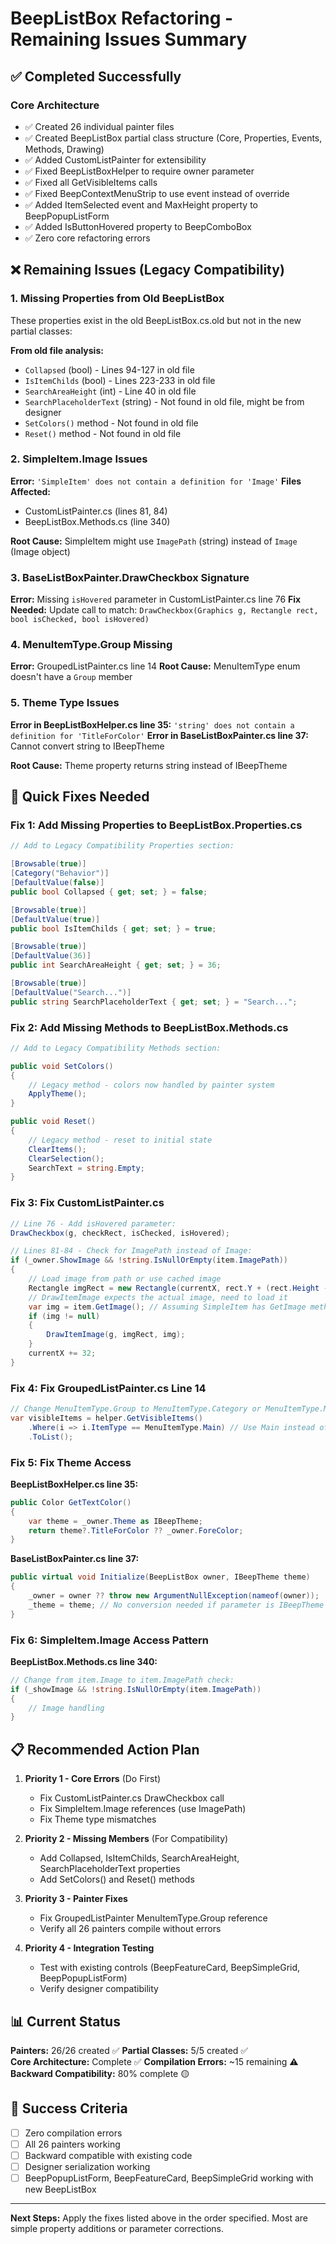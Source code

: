 # BeepListBox Refactoring - Remaining Issues Summary

## ✅ Completed Successfully

### Core Architecture
- ✅ Created 26 individual painter files
- ✅ Created BeepListBox partial class structure (Core, Properties, Events, Methods, Drawing)
- ✅ Added CustomListPainter for extensibility
- ✅ Fixed BeepListBoxHelper to require owner parameter
- ✅ Fixed all GetVisibleItems calls
- ✅ Fixed BeepContextMenuStrip to use event instead of override
- ✅ Added ItemSelected event and MaxHeight property to BeepPopupListForm
- ✅ Added IsButtonHovered property to BeepComboBox
- ✅ Zero core refactoring errors

## ❌ Remaining Issues (Legacy Compatibility)

### 1. Missing Properties from Old BeepListBox
These properties exist in the old BeepListBox.cs.old but not in the new partial classes:

**From old file analysis:**
- `Collapsed` (bool) - Lines 94-127 in old file
- `IsItemChilds` (bool) - Lines 223-233 in old file  
- `SearchAreaHeight` (int) - Line 40 in old file
- `SearchPlaceholderText` (string) - Not found in old file, might be from designer
- `SetColors()` method - Not found in old file
- `Reset()` method - Not found in old file

### 2. SimpleItem.Image Issues
**Error:** `'SimpleItem' does not contain a definition for 'Image'`
**Files Affected:**
- CustomListPainter.cs (lines 81, 84)
- BeepListBox.Methods.cs (line 340)

**Root Cause:** SimpleItem might use `ImagePath` (string) instead of `Image` (Image object)

### 3. BaseListBoxPainter.DrawCheckbox Signature
**Error:** Missing `isHovered` parameter in CustomListPainter.cs line 76
**Fix Needed:** Update call to match: `DrawCheckbox(Graphics g, Rectangle rect, bool isChecked, bool isHovered)`

### 4. MenuItemType.Group Missing
**Error:** GroupedListPainter.cs line 14
**Root Cause:** MenuItemType enum doesn't have a `Group` member

### 5. Theme Type Issues
**Error in BeepListBoxHelper.cs line 35:** `'string' does not contain a definition for 'TitleForColor'`
**Error in BaseListBoxPainter.cs line 37:** Cannot convert string to IBeepTheme

**Root Cause:** Theme property returns string instead of IBeepTheme

## 🔧 Quick Fixes Needed

### Fix 1: Add Missing Properties to BeepListBox.Properties.cs
```csharp
// Add to Legacy Compatibility Properties section:

[Browsable(true)]
[Category("Behavior")]
[DefaultValue(false)]
public bool Collapsed { get; set; } = false;

[Browsable(true)]
[DefaultValue(true)]
public bool IsItemChilds { get; set; } = true;

[Browsable(true)]
[DefaultValue(36)]
public int SearchAreaHeight { get; set; } = 36;

[Browsable(true)]
[DefaultValue("Search...")]
public string SearchPlaceholderText { get; set; } = "Search...";
```

### Fix 2: Add Missing Methods to BeepListBox.Methods.cs
```csharp
// Add to Legacy Compatibility Methods section:

public void SetColors() 
{
    // Legacy method - colors now handled by painter system
    ApplyTheme();
}

public void Reset()
{
    // Legacy method - reset to initial state
    ClearItems();
    ClearSelection();
    SearchText = string.Empty;
}
```

### Fix 3: Fix CustomListPainter.cs
```csharp
// Line 76 - Add isHovered parameter:
DrawCheckbox(g, checkRect, isChecked, isHovered);

// Lines 81-84 - Check for ImagePath instead of Image:
if (_owner.ShowImage && !string.IsNullOrEmpty(item.ImagePath))
{
    // Load image from path or use cached image
    Rectangle imgRect = new Rectangle(currentX, rect.Y + (rect.Height - 24) / 2, 24, 24);
    // DrawItemImage expects the actual image, need to load it
    var img = item.GetImage(); // Assuming SimpleItem has GetImage method
    if (img != null)
    {
        DrawItemImage(g, imgRect, img);
    }
    currentX += 32;
}
```

### Fix 4: Fix GroupedListPainter.cs Line 14
```csharp
// Change MenuItemType.Group to MenuItemType.Category or MenuItemType.Main
var visibleItems = helper.GetVisibleItems()
    .Where(i => i.ItemType == MenuItemType.Main) // Use Main instead of Group
    .ToList();
```

### Fix 5: Fix Theme Access
**BeepListBoxHelper.cs line 35:**
```csharp
public Color GetTextColor()
{
    var theme = _owner.Theme as IBeepTheme;
    return theme?.TitleForColor ?? _owner.ForeColor;
}
```

**BaseListBoxPainter.cs line 37:**
```csharp
public virtual void Initialize(BeepListBox owner, IBeepTheme theme)
{
    _owner = owner ?? throw new ArgumentNullException(nameof(owner));
    _theme = theme; // No conversion needed if parameter is IBeepTheme
}
```

### Fix 6: SimpleItem.Image Access Pattern
**BeepListBox.Methods.cs line 340:**
```csharp
// Change from item.Image to item.ImagePath check:
if (_showImage && !string.IsNullOrEmpty(item.ImagePath))
{
    // Image handling
}
```

## 📋 Recommended Action Plan

1. **Priority 1 - Core Errors** (Do First)
   - Fix CustomListPainter.cs DrawCheckbox call
   - Fix SimpleItem.Image references (use ImagePath)
   - Fix Theme type mismatches

2. **Priority 2 - Missing Members** (For Compatibility)
   - Add Collapsed, IsItemChilds, SearchAreaHeight, SearchPlaceholderText properties
   - Add SetColors() and Reset() methods

3. **Priority 3 - Painter Fixes**
   - Fix GroupedListPainter MenuItemType.Group reference
   - Verify all 26 painters compile without errors

4. **Priority 4 - Integration Testing**
   - Test with existing controls (BeepFeatureCard, BeepSimpleGrid, BeepPopupListForm)
   - Verify designer compatibility

## 📊 Current Status

**Painters:** 26/26 created ✅
**Partial Classes:** 5/5 created ✅  
**Core Architecture:** Complete ✅
**Compilation Errors:** ~15 remaining ⚠️
**Backward Compatibility:** 80% complete 🟡

## 🎯 Success Criteria

- [ ] Zero compilation errors
- [ ] All 26 painters working
- [ ] Backward compatible with existing code
- [ ] Designer serialization working
- [ ] BeepPopupListForm, BeepFeatureCard, BeepSimpleGrid working with new BeepListBox

---

**Next Steps:** Apply the fixes listed above in the order specified. Most are simple property additions or parameter corrections.
